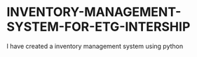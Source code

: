 # INVENTORY-MANAGEMENT-SYSTEM-FOR-ETG-INTERSHIP
I have created a inventory management system using python
